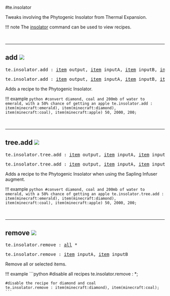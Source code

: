 #te.insolator

Tweaks involving the Phytogenic Insolator from Thermal Expansion.

!!! note
	The [insolator](/commands/te/#te-insolator) command can be used to view recipes.

<br>

---
## add ![](/img/version_1.12.png)

<pre>te.insolator.add : <a href="/arguments/item/">item</a> output, <a href="/arguments/item/">item</a> inputA, <a href="/arguments/item/">item</a> inputB, <a href="/arguments/integer/">integer</a> energy, <a href="/arguments/integer/">integer</a> water</pre>
<pre>te.insolator.add : <a href="/arguments/item/">item</a> output, <a href="/arguments/item/">item</a> inputA, <a href="/arguments/item/">item</a> inputB, <a href="/arguments/item/">item</a> secondaryOutput, <a href="/arguments/integer/">integer</a> secondaryChance, <a href="/arguments/integer/">integer</a> energy, <a href="/arguments/integer/">integer</a> water</pre>

Adds a recipe to the Phytogenic Insolator.

!!! example
	```python
	#convert diamond, coal and 200mb of water to emerald, with a 50% chance of getting an apple
	te.insolator.add : item(minecraft:emerald), item(minecraft:diamond), item(minecraft:coal), item(minecraft:apple) 50, 2000, 200;
	```

<br>

---
## tree.add ![](/img/version_1.12.png)

<pre>te.insolator.tree.add : <a href="/arguments/item/">item</a> output, <a href="/arguments/item/">item</a> inputA, <a href="/arguments/item/">item</a> inputB, <a href="/arguments/integer/">integer</a> energy, <a href="/arguments/integer/">integer</a> water</pre>
<pre>te.insolator.tree.add : <a href="/arguments/item/">item</a> output, <a href="/arguments/item/">item</a> inputA, <a href="/arguments/item/">item</a> inputB, <a href="/arguments/item/">item</a> secondaryOutput, <a href="/arguments/integer/">integer</a> secondaryChance, <a href="/arguments/integer/">integer</a> energy, <a href="/arguments/integer/">integer</a> water</pre>

Adds a recipe to the Phytogenic Insolator when using the Sapling Infuser augment.

!!! example
	```python
	#convert diamond, coal and 200mb of water to emerald, with a 50% chance of getting an apple
	te.insolator.tree.add : item(minecraft:emerald), item(minecraft:diamond), item(minecraft:coal), item(minecraft:apple) 50, 2000, 200;
	```

<br>

---
## remove ![](/img/version_1.12.png)

<pre>te.insolator.remove : <a href="/arguments/all/">all</a> *</pre>
<pre>te.insolator.remove : <a href="/arguments/item/">item</a> inputA, <a href="/arguments/item/">item</a> inputB</pre>

Remove all or selected items.

!!! example
	```python
	#disable all recipes
	te.insolator.remove : *;
	
	#disable the recipe for diamond and coal
	te.insolator.remove : item(minecraft:diamond), item(minecraft:coal);
	```

<br>